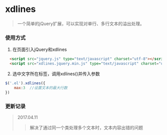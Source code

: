
# xdlines
> 一个简单的jQuery扩展，可以实现对单行、多行文本的溢出处理。  


### 使用方式  

1. 在页面引入jQuery和xdlines
```html
  <script src="jquery.js" type="text/javascript" charset="utf-8"></script>
  <script src="xdlines.jquery.min.js" type="text/javascript" charset="utf-8"></script>
````

2. 选中文字所在标签，调用xdlines()并传入参数
```javascript
$('.el').xdlines({
    max:3  //设置文本的最大行数
})
```

### 更新记录

> 2017.04.11
>> 解决了通过同一个类处理多个文本时，文本内容出错的问题
